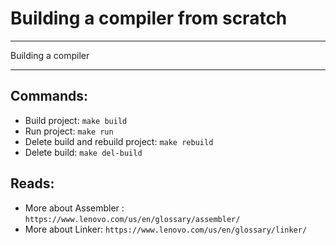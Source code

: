 # Building a compiler from scratch

---

Building a compiler

---

## Commands:

<!--
- `cmake -S . -B build/`
- `cmake --build build/`
- `./build/tomkat` -->

- Build project: `make build`
- Run project: `make run`
- Delete build and rebuild project: `make rebuild`
- Delete build: `make del-build`

## Reads:

- More about Assembler : `https://www.lenovo.com/us/en/glossary/assembler/`
- More about Linker: `https://www.lenovo.com/us/en/glossary/linker/`

